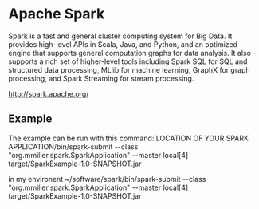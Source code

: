 # Apache Spark

Spark is a fast and general cluster computing system for Big Data. It provides
high-level APIs in Scala, Java, and Python, and an optimized engine that
supports general computation graphs for data analysis. It also supports a
rich set of higher-level tools including Spark SQL for SQL and structured
data processing, MLlib for machine learning, GraphX for graph processing,
and Spark Streaming for stream processing.

<http://spark.apache.org/>


## Example
The example can be run with this command:
LOCATION OF YOUR SPARK APPLICATION/bin/spark-submit --class "org.mmiller.spark.SparkApplication" --master local[4]   target/SparkExample-1.0-SNAPSHOT.jar

in my environent
~/software/spark/bin/spark-submit --class "org.mmiller.spark.SparkApplication" --master local[4]   target/SparkExample-1.0-SNAPSHOT.jar